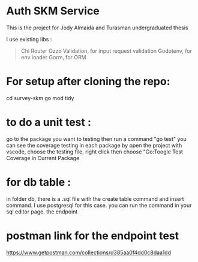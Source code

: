 # Auth SKM Service

This is the project for Jody Almaida and Turasman undergraduated thesis

I use existing libs :

>Chi Router
>Ozzo Validation, for input request validation
>Godotenv, for env loader
>Gorm, for ORM

# For setup after cloning the repo:

cd survey-skm go mod tidy

# to do a unit test :

go to the package you want to testing then run a command "go test" you can see the coverage testing in each package by open the project with vscode, choose the testing file, right click then choose "Go:Toogle Test Coverage in Current Package

# for db table :

in folder db, there is a .sql file with the create table command and insert command. I use postgresql for this case. you can run the command in your sql editor page.
the endpoint

# postman link for the endpoint test

https://www.getpostman.com/collections/d385aa0f4dd0c8daa1dd